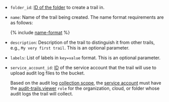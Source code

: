 * `folder_id`: [ID of the folder](../../resource-manager/operations/folder/get-id.md) to create a trail in.

* `name`: Name of the trail being created. The name format requirements are as follows:

   {% include [name-format](../name-format.md) %}

* `description`: Description of the trail to distinguish it from other trails, e.g., `My very first trail`. This is an optional parameter.
* `labels`: List of labels in `key=value` format. This is an optional parameter.
* `service_account_id`: [ID](../../iam/operations/sa/get-id.md) of the service account that the trail will use to upload audit log files to the bucket.

   Based on the audit log [collection scope](../../audit-trails/concepts/trail.md#collecting-area), the [service account](../../iam/concepts/users/service-accounts.md) must have the [audit-trails.viewer](../../iam/concepts/access-control/roles.md) `role` for the organization, cloud, or folder whose audit logs the trail will collect.
